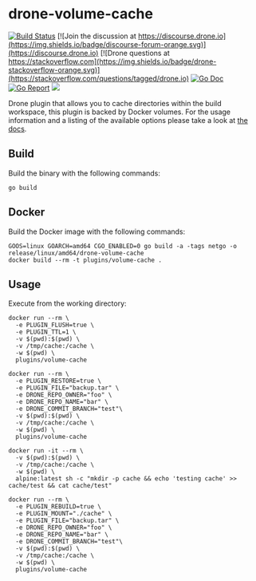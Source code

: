# drone-volume-cache

[![Build Status](http://beta.drone.io/api/badges/drone-plugins/drone-volume-cache/status.svg)](http://beta.drone.io/drone-plugins/drone-volume-cache)
[![Join the discussion at https://discourse.drone.io](https://img.shields.io/badge/discourse-forum-orange.svg)](https://discourse.drone.io)
[![Drone questions at https://stackoverflow.com](https://img.shields.io/badge/drone-stackoverflow-orange.svg)](https://stackoverflow.com/questions/tagged/drone.io)
[![Go Doc](https://godoc.org/github.com/drone-plugins/drone-volume-cache?status.svg)](http://godoc.org/github.com/drone-plugins/drone-volume-cache)
[![Go Report](https://goreportcard.com/badge/github.com/drone-plugins/drone-volume-cache)](https://goreportcard.com/report/github.com/drone-plugins/drone-volume-cache)
[![](https://images.microbadger.com/badges/image/plugins/volume-cache.svg)](https://microbadger.com/images/plugins/volume-cache "Get your own image badge on microbadger.com")

Drone plugin that allows you to cache directories within the build workspace, this plugin is backed by Docker volumes. For the usage information and a listing of the available options please take a look at [the docs](http://plugins.drone.io/drone-plugins/drone-volume-cache/).

## Build

Build the binary with the following commands:

```
go build
```

## Docker

Build the Docker image with the following commands:

```
GOOS=linux GOARCH=amd64 CGO_ENABLED=0 go build -a -tags netgo -o release/linux/amd64/drone-volume-cache
docker build --rm -t plugins/volume-cache .
```

## Usage

Execute from the working directory:

```
docker run --rm \
  -e PLUGIN_FLUSH=true \
  -e PLUGIN_TTL=1 \
  -v $(pwd):$(pwd) \
  -v /tmp/cache:/cache \
  -w $(pwd) \
  plugins/volume-cache

docker run --rm \
  -e PLUGIN_RESTORE=true \
  -e PLUGIN_FILE="backup.tar" \
  -e DRONE_REPO_OWNER="foo" \
  -e DRONE_REPO_NAME="bar" \
  -e DRONE_COMMIT_BRANCH="test"\
  -v $(pwd):$(pwd) \
  -v /tmp/cache:/cache \
  -w $(pwd) \
  plugins/volume-cache

docker run -it --rm \
  -v $(pwd):$(pwd) \
  -v /tmp/cache:/cache \
  -w $(pwd) \
  alpine:latest sh -c "mkdir -p cache && echo 'testing cache' >> cache/test && cat cache/test"

docker run --rm \
  -e PLUGIN_REBUILD=true \
  -e PLUGIN_MOUNT="./cache" \
  -e PLUGIN_FILE="backup.tar" \
  -e DRONE_REPO_OWNER="foo" \
  -e DRONE_REPO_NAME="bar" \
  -e DRONE_COMMIT_BRANCH="test"\
  -v $(pwd):$(pwd) \
  -v /tmp/cache:/cache \
  -w $(pwd) \
  plugins/volume-cache
```
